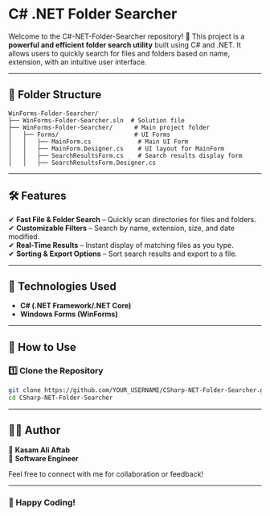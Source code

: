 

# **C# .NET Folder Searcher**

Welcome to the C#-NET-Folder-Searcher repository! 🚀 This project is a **powerful and efficient folder search utility** built using C# and .NET. It allows users to quickly search for files and folders based on name, extension, with an intuitive user interface.


---

## **📂 Folder Structure**  

```
WinForms-Folder-Searcher/
├── WinForms-Folder-Searcher.sln  # Solution file
├── WinForms-Folder-Searcher/      # Main project folder
│   ├── Forms/                     # UI Forms
│   │   ├── MainForm.cs             # Main UI Form
│   │   ├── MainForm.Designer.cs    # UI layout for MainForm
│   │   ├── SearchResultsForm.cs    # Search results display form
│   │   ├── SearchResultsForm.Designer.cs  

```

---

## **🛠 Features**  

✔ **Fast File & Folder Search** – Quickly scan directories for files and folders.  
✔ **Customizable Filters** – Search by name, extension, size, and date modified.  
✔ **Real-Time Results** – Instant display of matching files as you type.  
✔ **Sorting & Export Options** – Sort search results and export to a file.  

---

## **📌 Technologies Used**  

- **C# (.NET Framework/.NET Core)**  
- **Windows Forms (WinForms)**  

---

## **📖 How to Use**  

### **1️⃣ Clone the Repository**  

```bash
git clone https://github.com/YOUR_USERNAME/CSharp-NET-Folder-Searcher.git
cd CSharp-NET-Folder-Searcher
```
---

## **👨‍💻 Author**  

👤 **Kasam Ali Aftab**  
💼 **Software Engineer**  

Feel free to connect with me for collaboration or feedback!  

---

### 🚀 Happy Coding!  
